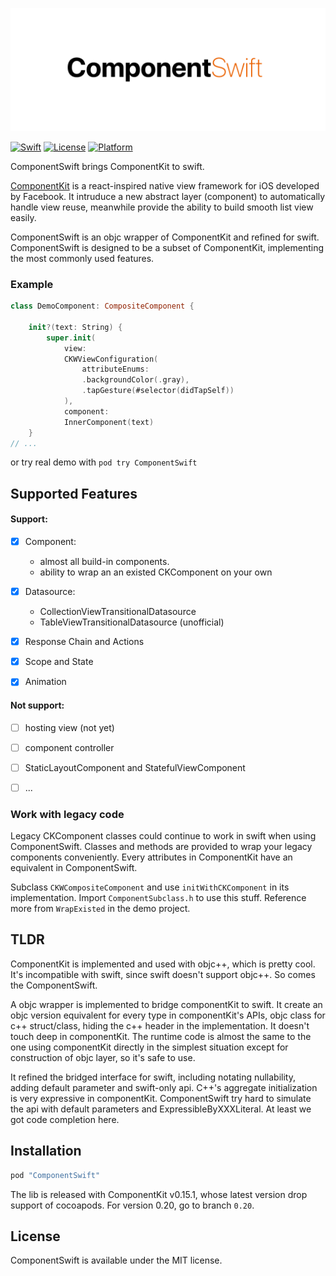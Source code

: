 
<p align="center"><img src="/etc/logo.png" width="512"></p>

[![Swift](https://img.shields.io/badge/swift-3-orange.svg?style=flat)](#)
[![License](https://img.shields.io/cocoapods/l/ComponentSwift.svg?style=flat)](http://cocoapods.org/pods/ComponentSwift)
[![Platform](https://img.shields.io/cocoapods/p/ComponentSwift.svg?style=flat)](http://cocoapods.org/pods/ComponentSwift)

ComponentSwift brings ComponentKit to swift.

[ComponentKit](http://componentkit.org) is a react-inspired native view framework for iOS developed by Facebook. It intruduce a new abstract layer (component) to automatically handle view reuse, meanwhile provide the ability to build smooth list view easily. 

ComponentSwift is an objc wrapper of ComponentKit and refined for swift. ComponentSwift is designed to be a subset of ComponentKit, implementing the most commonly used features.

### Example

```Swift
class DemoComponent: CompositeComponent {

    init?(text: String) {
        super.init(
            view:
            CKWViewConfiguration(
                attributeEnums:
                .backgroundColor(.gray),
                .tapGesture(#selector(didTapSelf))
            ),
            component:
            InnerComponent(text)
    }
// ...

```
or try real demo with `pod try ComponentSwift`

## Supported Features
#### Support:
- [x] Component:
  -  almost all build-in components. 
  -  ability to wrap an an existed CKComponent on your own
- [x] Datasource: 
  - CollectionViewTransitionalDatasource
  - TableViewTransitionalDatasource (unofficial) 
- [x] Response Chain and Actions
- [x] Scope and State
- [x] Animation


#### Not support:
- [ ] hosting view (not yet)
- [ ] component controller
- [ ] StaticLayoutComponent and StatefulViewComponent
- [ ] ...


### Work with legacy code

Legacy CKComponent classes could continue to work in swift when using ComponentSwift. Classes and methods are provided to wrap your legacy components conveniently. Every attributes in ComponentKit have an equivalent in ComponentSwift. 

Subclass `CKWCompositeComponent` and use `initWithCKComponent` in its implementation. Import `ComponentSubclass.h` to use this stuff. Reference more from `WrapExisted` in the demo project.

## TLDR
ComponentKit is implemented and used with objc++, which is pretty cool. It's incompatible with swift, since swift doesn't support objc++. So comes the ComponentSwift.

A objc wrapper is implemented to bridge componentKit to swift. It create an objc version equivalent for every type in componentKit's APIs, objc class for c++ struct/class, hiding the c++ header in the implementation. It doesn't touch deep in componentKit. The runtime code is almost the same to the one using componentKit directly in the simplest situation except for construction of objc layer, so it's safe to use.

It refined the bridged interface for swift, including notating nullability, adding default parameter and swift-only api. C++'s aggregate initialization is very expressive in componentKit. ComponentSwift try hard to simulate the api with default parameters and ExpressibleByXXXLiteral. At least we got code completion here.


## Installation

```ruby
pod "ComponentSwift"
```

The lib is released with ComponentKit v0.15.1, whose latest version drop support of cocoapods. For version 0.20, go to branch `0.20`.

## License

ComponentSwift is available under the MIT license. 




